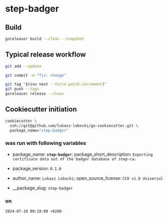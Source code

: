 # step-badger

## Build

```bash
goreleaser build --clean --snapshot
```

## Typical release workflow

```bash
git add --update
```

```bash
git commit -m "fix: change"
```

```bash
git tag "$(svu next --force-patch-increment)"
git push --tags
goreleaser release --clean
```

## Cookiecutter initiation

```bash
cookiecutter \
  ssh://git@github.com/lukasz-lobocki/go-cookiecutter.git \
  package_name="step-badger"
```

### was run with following variables

- package_name: **`step-badger`**;
package_short_description: `Exporting certificate data out of the badger database of step-ca.`

- package_version: `0.1.0`

- author_name: `Lukasz Lobocki`;
open_source_license: `CC0 v1.0 Universal`

- __package_slug: `step-badger`

### on

`2024-07-10 09:10:09 +0200`

